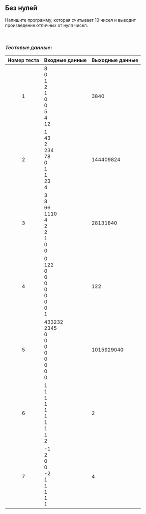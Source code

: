 ## Без нулей

Напишите программу, которая считывает 10 чисел и выводит произведение отличных от нуля чисел.

<br>

### *Тестовые данные:*

| Номер теста | Входные данные                                         | Выходные данные |
|:-----------:|--------------------------------------------------------|-----------------|
|      1      | 8<br>0<br>1<br>2<br>1<br>0<br>0<br>5<br>4<br>12        | 3840            |
|      2      | 1<br>43<br>2<br>234<br>78<br>0<br>1<br>1<br>23<br>4    | 144409824       |
|      3      | 3<br>8<br>66<br>1110<br>4<br>2<br>2<br>1<br>0<br>0     | 28131840        |
|      4      | 0<br>122<br>0<br>0<br>0<br>0<br>0<br>0<br>0<br>1       | 122             |
|      5      | 433232<br>2345<br>0<br>0<br>0<br>0<br>0<br>0<br>0<br>0 | 1015929040      |
|      6      | 1<br>1<br>1<br>1<br>1<br>1<br>1<br>1<br>1<br>2         | 2               |
|      7      | -1<br>2<br>0<br>0<br>-2<br>1<br>1<br>1<br>1<br>1       | 4               |